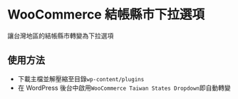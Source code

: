 # WooCommerce 結帳縣市下拉選項
讓台灣地區的結帳縣市轉變為下拉選項

## 使用方法
* 下載主檔並解壓縮至目錄`wp-content/plugins`
* 在 WordPress 後台中啟用`WooCommerce Taiwan States Dropdown`即自動轉變


